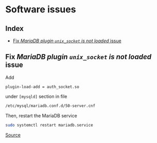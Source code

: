 # Software issues

## Index

  - [Fix *MariaDB plugin `unix_socket` is not loaded* issue](#fix-mariadb-plugin-unixsocket-is-not-loaded-issue)

## Fix *MariaDB plugin `unix_socket` is not loaded* issue

Add
```config
plugin-load-add = auth_socket.so
```
under `[mysqld]` section in file
```bash
/etc/mysql/mariadb.conf.d/50-server.cnf
```

Then, restart the MariaDB service
```bash
sudo systemctl restart mariadb.service
```
[Source](https://websiteforstudents.com/fix-mariadb-plugin-unix_socket-is-not-loaded-error-on-ubuntu-17-04-17-10/)

